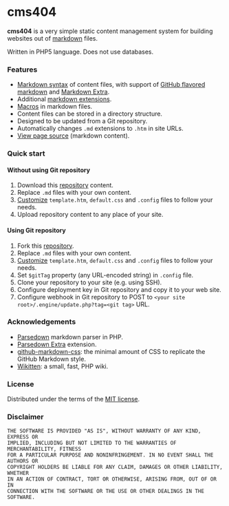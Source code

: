 # cms404

**cms404** is a very simple static content management system for building websites out of [markdown](https://daringfireball.net/projects/markdown/) files.

Written in PHP5 language. Does not use databases.

### Features

- [Markdown syntax](https://daringfireball.net/projects/markdown/syntax) of content files, with support of [GitHub flavored markdown](https://help.github.com/categories/writing-on-github/) and [Markdown Extra](https://michelf.ca/projects/php-markdown/extra/).
- Additional [markdown extensions](extensions.md).
- [Macros](customization.md) in markdown files.
- Content files can be stored in a directory structure.
- Designed to be updated from a Git repository.
- Automatically changes `.md` extensions to `.htm` in site URLs.
- [View page source](sourceview.md) (markdown content).

### Quick start

#### Without using Git repository

1. Download this [repository](https://github.com/vurdalakov/cms404) content.
1. Replace `.md` files with your own content.
1. [Customize](customization.md) `template.htm`, `default.css` and `.config` files to follow your needs.
1. Upload repository content to any place of your site.

#### Using Git repository

1. Fork this [repository](https://github.com/vurdalakov/cms404).
1. Replace `.md` files with your own content.
1. [Customize](customization.md) `template.htm`, `default.css` and `.config` files to follow your needs.
1. Set `$gitTag` property (any URL-encoded string) in `.config` file.
1. Clone your repository to your site (e.g. using SSH).
1. Configure deployment key in Git repository and copy it to your web site.
1. Configure webhook in Git repository to POST to `<your site root>/.engine/update.php?tag=<git tag>` URL.

### Acknowledgements

- [Parsedown](http://parsedown.org/) markdown parser in PHP.
- [Parsedown Extra](https://github.com/erusev/parsedown-extra) extension.
- [github-markdown-css](https://github.com/sindresorhus/github-markdown-css): the minimal amount of CSS to replicate the GitHub Markdown style.
- [Wikitten](https://wikitten.vizuina.com/): a small, fast, PHP wiki.

### License

Distributed under the terms of the [MIT license](https://opensource.org/licenses/MIT).

### Disclaimer

```
THE SOFTWARE IS PROVIDED "AS IS", WITHOUT WARRANTY OF ANY KIND, EXPRESS OR 
IMPLIED, INCLUDING BUT NOT LIMITED TO THE WARRANTIES OF MERCHANTABILITY, FITNESS
FOR A PARTICULAR PURPOSE AND NONINFRINGEMENT. IN NO EVENT SHALL THE AUTHORS OR
COPYRIGHT HOLDERS BE LIABLE FOR ANY CLAIM, DAMAGES OR OTHER LIABILITY, WHETHER
IN AN ACTION OF CONTRACT, TORT OR OTHERWISE, ARISING FROM, OUT OF OR IN
CONNECTION WITH THE SOFTWARE OR THE USE OR OTHER DEALINGS IN THE SOFTWARE.
```

